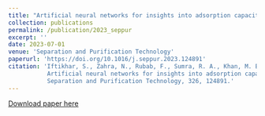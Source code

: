 ```yaml
---
title: "Artificial neural networks for insights into adsorption capacity of industrial dyes using carbon-based materials"
collection: publications
permalink: /publication/2023_seppur
excerpt: ''
date: 2023-07-01
venue: 'Separation and Purification Technology'
paperurl: 'https://doi.org/10.1016/j.seppur.2023.124891'
citation: 'Iftikhar, S., Zahra, N., Rubab, F., Sumra, R. A., Khan, M. B., Abbas, A., & Jaffari, Z. H. (2023). 
           Artificial neural networks for insights into adsorption capacity of industrial dyes using carbon-based materials. 
           Separation and Purification Technology, 326, 124891.'
---
```


[Download paper here](https://doi.org/10.1016/j.seppur.2023.124891)
